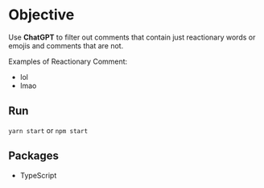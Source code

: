 # Objective

Use **ChatGPT** to filter out comments that contain just reactionary words or emojis and comments that are not.

Examples of Reactionary Comment:
- lol
- lmao

## Run

`yarn start` or `npm start`

## Packages

- TypeScript